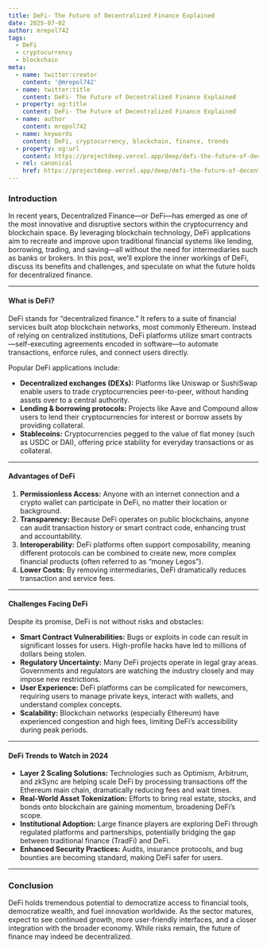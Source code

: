 ```yaml
---
title: DeFi- The Future of Decentralized Finance Explained
date: 2025-07-02
author: mrepol742
tags:
  - DeFi
  - cryptocurrency
  - blockchain
meta:
  - name: twitter:creator
    content: '@mrepol742'
  - name: twitter:title
    content: DeFi- The Future of Decentralized Finance Explained
  - property: og:title
    content: DeFi- The Future of Decentralized Finance Explained
  - name: author
    content: mrepol742
  - name: keywords
    content: DeFi, cryptocurrency, blockchain, finance, trends
  - property: og:url
    content: https://projectdeep.vercel.app/deep/defi-the-future-of-decentralized-finance-explained/
  - rel: canonical
    href: https://projectdeep.vercel.app/deep/defi-the-future-of-decentralized-finance-explained/
---
```


### Introduction

In recent years, Decentralized Finance—or DeFi—has emerged as one of the most innovative and disruptive sectors within the cryptocurrency and blockchain space. By leveraging blockchain technology, DeFi applications aim to recreate and improve upon traditional financial systems like lending, borrowing, trading, and saving—all without the need for intermediaries such as banks or brokers. In this post, we’ll explore the inner workings of DeFi, discuss its benefits and challenges, and speculate on what the future holds for decentralized finance.

---

#### What is DeFi?

DeFi stands for “decentralized finance.” It refers to a suite of financial services built atop blockchain networks, most commonly Ethereum. Instead of relying on centralized institutions, DeFi platforms utilize smart contracts—self-executing agreements encoded in software—to automate transactions, enforce rules, and connect users directly. 

Popular DeFi applications include:
- **Decentralized exchanges (DEXs):** Platforms like Uniswap or SushiSwap enable users to trade cryptocurrencies peer-to-peer, without handing assets over to a central authority.
- **Lending & borrowing protocols:** Projects like Aave and Compound allow users to lend their cryptocurrencies for interest or borrow assets by providing collateral.
- **Stablecoins:** Cryptocurrencies pegged to the value of fiat money (such as USDC or DAI), offering price stability for everyday transactions or as collateral.

---

#### Advantages of DeFi

1. **Permissionless Access:** Anyone with an internet connection and a crypto wallet can participate in DeFi, no matter their location or background.
2. **Transparency:** Because DeFi operates on public blockchains, anyone can audit transaction history or smart contract code, enhancing trust and accountability.
3. **Interoperability:** DeFi platforms often support composability, meaning different protocols can be combined to create new, more complex financial products (often referred to as “money Legos”).
4. **Lower Costs:** By removing intermediaries, DeFi dramatically reduces transaction and service fees.

---

#### Challenges Facing DeFi

Despite its promise, DeFi is not without risks and obstacles:

- **Smart Contract Vulnerabilities:** Bugs or exploits in code can result in significant losses for users. High-profile hacks have led to millions of dollars being stolen.
- **Regulatory Uncertainty:** Many DeFi projects operate in legal gray areas. Governments and regulators are watching the industry closely and may impose new restrictions.
- **User Experience:** DeFi platforms can be complicated for newcomers, requiring users to manage private keys, interact with wallets, and understand complex concepts.
- **Scalability:** Blockchain networks (especially Ethereum) have experienced congestion and high fees, limiting DeFi’s accessibility during peak periods.

---

#### DeFi Trends to Watch in 2024

- **Layer 2 Scaling Solutions:** Technologies such as Optimism, Arbitrum, and zkSync are helping scale DeFi by processing transactions off the Ethereum main chain, dramatically reducing fees and wait times.
- **Real-World Asset Tokenization:** Efforts to bring real estate, stocks, and bonds onto blockchain are gaining momentum, broadening DeFi’s scope.
- **Institutional Adoption:** Large finance players are exploring DeFi through regulated platforms and partnerships, potentially bridging the gap between traditional finance (TradFi) and DeFi.
- **Enhanced Security Practices:** Audits, insurance protocols, and bug bounties are becoming standard, making DeFi safer for users.

---

### Conclusion

DeFi holds tremendous potential to democratize access to financial tools, democratize wealth, and fuel innovation worldwide. As the sector matures, expect to see continued growth, more user-friendly interfaces, and a closer integration with the broader economy. While risks remain, the future of finance may indeed be decentralized.
